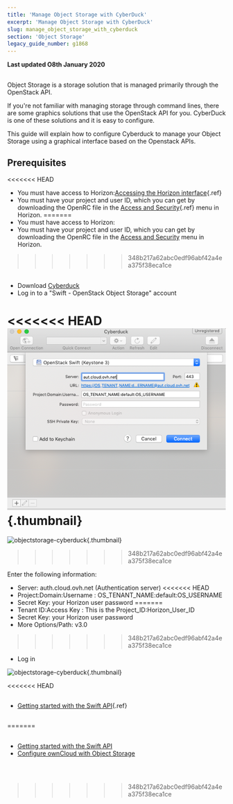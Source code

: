 ```yaml
---
title: 'Manage Object Storage with CyberDuck'
excerpt: 'Manage Object Storage with CyberDuck'
slug: manage_object_storage_with_cyberduck
section: 'Object Storage'
legacy_guide_number: g1868
---
```


**Last updated O8th January 2020**

## 
Object Storage is a storage solution that is managed primarily through the OpenStack API.

If you're not familiar with managing storage through command lines, there are some graphics solutions that use the OpenStack API for you. CyberDuck is one of these solutions and it is easy to configure. 

This guide will explain how to configure Cyberduck to manage your Object Storage using a graphical interface based on the Openstack APIs.


## Prerequisites

<<<<<<< HEAD
- You must have access to Horizon:[Accessing the Horizon interface](../platform/public-cloud/access_console_of_horizon_instance/guide.en-ca.md){.ref}
- You must have your project and user ID, which you can get by downloading the OpenRC file in the [Access and Security](../platform/public-cloud/access_and_security_in_horizon/guide.en-ca.md){.ref} menu in Horizon.
=======
- You must have access to Horizon: []({legacy}1773)
- You must have your project and user ID, which you can get by downloading the OpenRC file in the [Access and Security]({legacy}1774) menu in Horizon.
>>>>>>> 348b217a62abc0edf96abf42a4ea375f38eca1ce




## 

- Download [Cyberduck](https://cyberduck.io/)
- Log in to a "Swift - OpenStack Object Storage" account


<<<<<<< HEAD
![objectstorage-cyberduck](images/Cyberduck.png){.thumbnail}
=======
![objectstorage-cyberduck](images/v3.0.png){.thumbnail}
>>>>>>> 348b217a62abc0edf96abf42a4ea375f38eca1ce

Enter the following information:

- Server: auth.cloud.ovh.net (Authentication server)
<<<<<<< HEAD
- Project:Domain:Username : OS_TENANT_NAME:default:OS_USERNAME
- Secret Key: your Horizon user password
=======
- Tenant ID:Access Key : This is the Project_ID:Horizon_User_ID
- Secret Key: your Horizon user password
- More Options/Path: v3.0
>>>>>>> 348b217a62abc0edf96abf42a4ea375f38eca1ce



- Log in



![objectstorage-cyberduck](images/img_2756.jpg){.thumbnail}


<<<<<<< HEAD
##

- [Getting started with the Swift API](../platform/public-cloud/access_console_of_horizon_instance/guide.en-ca.md){.ref}


## 


=======
## 

- [Getting started with the Swift API]({legacy}1916)
- [Configure ownCloud with Object Storage]({legacy}2000)




## 
 

>>>>>>> 348b217a62abc0edf96abf42a4ea375f38eca1ce
